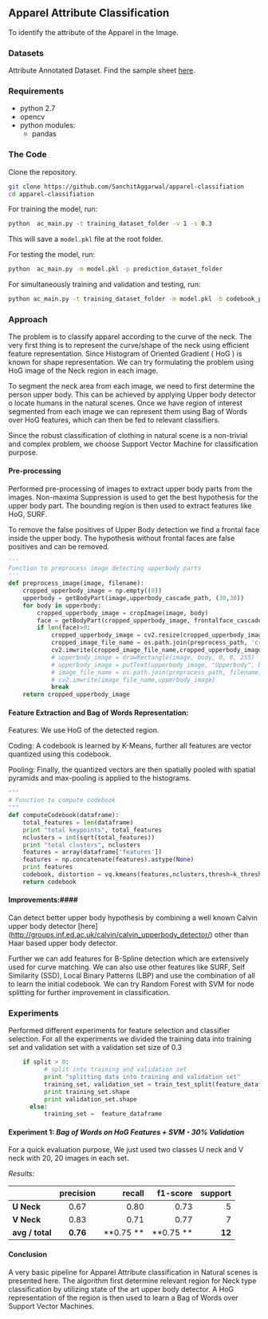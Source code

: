 ## **Apparel Attribute Classification** ##

To identify the attribute of the Apparel in the Image.

### Datasets ###
Attribute Annotated Dataset. Find the sample sheet [here](https://github.com/SanchitAggarwal/apparel-classifiation/tree/master/data).


### Requirements ###

 - python 2.7
 - opencv
 - python modules:
	 - pandas

### The Code ###
Clone the repository.

``` sh
git clone https://github.com/SanchitAggarwal/apparel-classifiation
cd apparel-classifiation
```

For training the model, run:
``` sh
python  ac_main.py -t training_dataset_folder -v 1 -s 0.3
```

This will save a `model.pkl` file at the root folder.

For testing the model, run:
``` sh
python  ac_main.py -m model.pkl -p prediction_dataset_folder
```

For simultaneously training and validation and testing, run:
``` sh
python ac_main.py -t training_dataset_folder -m model.pkl -b codebook_path -p prediction_dataset_folder -v 1 -s 0.3
```

### Approach ###
The problem is to classify apparel according to the curve of the neck. The very first thing is to represent the curve/shape of the neck using efficient feature representation. Since Histogram of Oriented Gradient ( HoG ) is known for shape representation. We can try formulating the problem using HoG image of the Neck region in each image.

To segment the neck area from each image, we need to first determine the person upper body. This can be achieved by applying Upper body detector o locate humans in the natural scenes. Once we have region of interest segmented from each image we can represent them using Bag of Words over HoG features, which can then be fed to relevant classifiers.

Since the robust classification of clothing in natural scene is a non-trivial and complex problem, we choose Support Vector Machine for classification purpose.

#### Pre-processing ####
Performed pre-processing of images to extract upper body parts from the images. Non-maxima Suppression is used to get the best hypothesis for the upper body part. The bounding region is then used to extract features like HoG, SURF.

To remove the false positives of Upper Body detection we find a frontal face inside the upper body. The hypothesis without frontal faces are false positives and can be removed.

``` python
'''
Function to preprocess image detecting upperbody parts
'''
def preprocess_image(image, filename):
    cropped_upperbody_image = np.empty((0))
    upperbody = getBodyPart(image,upperbody_cascade_path, (30,30))
    for body in upperbody:
        cropped_upperbody_image = cropImage(image, body)
        face = getBodyPart(cropped_upperbody_image, frontalface_cascade_path, (30,30))
        if len(face)>0:
            cropped_upperbody_image = cv2.resize(cropped_upperbody_image, size)
            cropped_image_file_name = os.path.join(preprocess_path, 'cropped_'+ filename)
            cv2.imwrite(cropped_image_file_name,cropped_upperbody_image)
            # upperbody_image = drawRectangle(image, body, 0, 0, 255)
            # upperbody_image = putText(upperbody_image, "Upperbody", body[0], body[1],0,255,0)
            # image_file_name = os.path.join(preprocess_path, filename)
            # cv2.imwrite(image_file_name,upperbody_image)
            break
    return cropped_upperbody_image
```

#### Feature Extraction and Bag of Words Representation: ####
Features: We use HoG of the detected region.

Coding: A codebook is learned by K-Means, further all features are vector quantized using this codebook.

Pooling: Finally, the quantized vectors are then spatially pooled with spatial pyramids and max-pooling is applied to the histograms.

``` python
"""
# Function to compute codebook
"""
def computeCodebook(dataframe):
    total_features = len(dataframe)
    print "total keypoints", total_features
    nclusters = int(sqrt(total_features))
    print "total clusters", nclusters
    features = array(dataframe['features'])
    features = np.concatenate(features).astype(None)
    print features
    codebook, distortion = vq.kmeans(features,nclusters,thresh=k_thresh)
    return codebook
```

#### Improvements:####
Can detect better upper body hypothesis by combining a well known Calvin upper body detector [here] (http://groups.inf.ed.ac.uk/calvin/calvin_upperbody_detector/) other than Haar based upper body detector.

Further we can add features for B-Spline detection which are extensively used for curve matching.
We can also use other features like SURF, Self Similarity (SSD), Local Binary Patterns (LBP) and use the combination of all to learn the initial codebook.
We can try Random Forest with SVM for node splitting for further improvement in classification.


### Experiments ###
Performed different experiments for feature selection and classifier selection. For all the experiments we divided the training data into training set and validation set with a validation set size of 0.3

``` python
    if split > 0:
          # split into training and validation set
          print "splitting data into training and validation set"
          training_set, validation_set = train_test_split(feature_dataframe, test_size = split)
          print training_set.shape
          print validation_set.shape
      else:
          training_set =  feature_dataframe

```

#### **Experiment 1:** *Bag of Words on HoG Features + SVM - 30% Validation* ####
For a quick evaluation purpose, We just used two classes U neck and V neck with 20, 20 images in each set.

*Results*:

|               |precision|  recall|  f1-score|  support|
| ------------- |:-------:| ------:| --------:|--------:|
|**U Neck**   |  0.67        |0.80        | 0.73         |5|
|**V Neck**   |0.83     | 0.71         | 0.77      |7|
|**avg / total**|**0.76**      |**0.75 **      |**0.75 **      |**12**|


#### **Conclusion** ###
A very basic pipeline for Apparel Attribute classification in Natural scenes is presented here. The algorithm first determine relevant region for Neck type classification by utilizing state of the art upper body detector. A HoG representation of the region is then used to learn a Bag of Words over Support Vector Machines.
